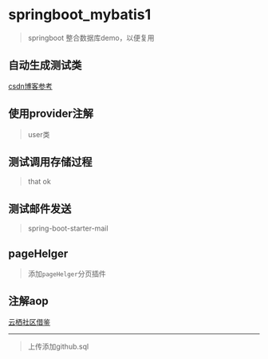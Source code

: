 # springboot_mybatis1

> springboot 整合数据库demo，以便复用

## 自动生成测试类

[csdn博客参考](https://blog.csdn.net/jy02268879/article/details/83346701)

## 使用provider注解
> user类

## 测试调用存储过程

> that ok

## 测试邮件发送

> spring-boot-starter-mail

## pageHelger

> 添加`pageHelger`分页插件

## 注解aop
[云栖社区借鉴](https://yq.aliyun.com/articles/576452)

---

> 上传添加github.sql